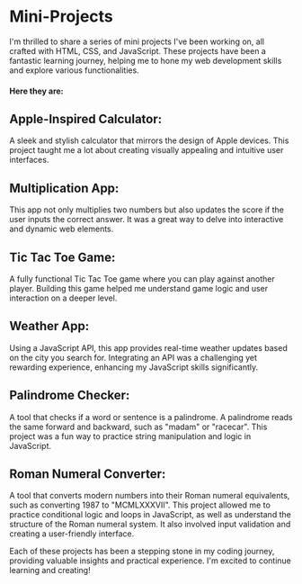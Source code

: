 # Mini-Projects

<p>I'm thrilled to share a series of mini projects I've been working on, all crafted with HTML, CSS, and JavaScript. These projects have been a fantastic learning journey, helping me to hone my web development skills and explore various functionalities.</p>

<h4>Here they are:<h4>

<h2>Apple-Inspired Calculator:</h2><p> A sleek and stylish calculator that mirrors the design of Apple devices. This project taught me a lot about creating visually appealing and intuitive user interfaces.<p>

<h2>Multiplication App:</h2> This app not only multiplies two numbers but also updates the score if the user inputs the correct answer. It was a great way to delve into interactive and dynamic web elements.

<h2>Tic Tac Toe Game:</h2> A fully functional Tic Tac Toe game where you can play against another player. Building this game helped me understand game logic and user interaction on a deeper level.

<h2>Weather App:</h2> Using a JavaScript API, this app provides real-time weather updates based on the city you search for. Integrating an API was a challenging yet rewarding experience, enhancing my JavaScript skills significantly.

<h2>Palindrome Checker:</h2> A tool that checks if a word or sentence is a palindrome. A palindrome reads the same forward and backward, such as "madam" or "racecar". This project was a fun way to practice string manipulation and logic in JavaScript.

<h2>Roman Numeral Converter:</h2> A tool that converts modern numbers into their Roman numeral equivalents, such as converting 1987 to "MCMLXXXVII". This project allowed me to practice conditional logic and loops in JavaScript, as well as understand the structure of the Roman numeral system. It also involved input validation and creating a user-friendly interface.

Each of these projects has been a stepping stone in my coding journey, providing valuable insights and practical experience. I'm excited to continue learning and creating!
